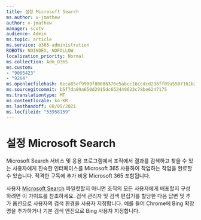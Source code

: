 ```yaml
---
title: 설정 Microsoft Search
ms.author: v-jmathew
author: v-jmathew
manager: scotv
audience: Admin
ms.topic: article
ms.service: o365-administration
ROBOTS: NOINDEX, NOFOLLOW
localization_priority: Normal
ms.collection: Adm_O365
ms.custom:
- "9005423"
- "9264"
ms.openlocfilehash: 6eca85ef9909f80086376e5abcc16ccdcd298ff09a5507161b222447d9f690c0
ms.sourcegitcommit: b5f7da89a650d2915dc652449623c78be6247175
ms.translationtype: MT
ms.contentlocale: ko-KR
ms.lasthandoff: 08/05/2021
ms.locfileid: "53958159"
---
```

# <a name="set-up-microsoft-search"></a>설정 Microsoft Search

Microsoft Search 서비스 및 응용 프로그램에서 조직에서 결과를 검색하고 찾을 수 있는 사용자에게 친숙한 인터페이스를 Microsoft 365 사용하여 작업하는 작업을 완료할 수 있습니다. 적격한 구독에 추가 비용 Microsoft 365 포함됩니다.

사용자 [Microsoft Search](https://go.microsoft.com/fwlink/?linkid=2156919) 파일럿할지 아니면 조직의 모든 사용자에게 배포할지 구성하려면 이 가이드를 참조하세요. 검색 관리자 및 검색 편집기를 할당한 다음 답변 및 추가 옵션으로 사용자의 검색 환경을 사용자 지정합니다. 예를 들어 Chrome에 Bing 확장명을 추가하거나 기본 검색 엔진으로 Bing 사용자 지정합니다.
